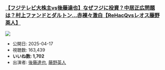 ### [【フジテレビ大株主vs後藤達也】なぜフジに投資？中居正広問題は？村上ファンドとダルトン...赤裸々激白【ReHacQvsレオス藤野英人】](https://www.youtube.com/watch?v=kVTFMFxpA88)
[![](https://img.youtube.com/vi/kVTFMFxpA88/sddefault.jpg)](https://www.youtube.com/watch?v=kVTFMFxpA88)
-   公開日: 2025-04-17
-   視聴数: 163,439
-   **いいね数: 1,702**
-   出演者: [後藤達也](/rehacq_fan/people/後藤達也 "wikilink"), [藤野英人](/rehacq_fan/people/藤野英人 "wikilink")
